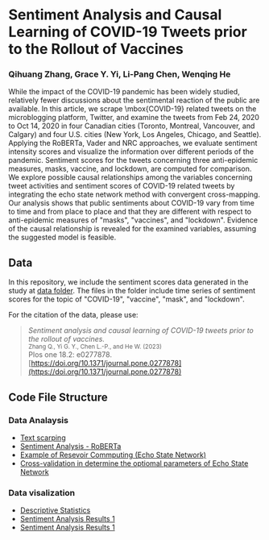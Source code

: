 # Sentiment Analysis and Causal Learning of COVID-19 Tweets prior to the Rollout of Vaccines


### Qihuang Zhang, Grace Y. Yi, Li-Pang Chen, Wenqing He



While the impact of the COVID-19 pandemic has been widely studied, relatively fewer discussions about the sentimental reaction of the public are available. In this article, we scrape \mbox{COVID-19} related tweets on the microblogging platform, Twitter, and examine the tweets from Feb 24, 2020 to Oct 14, 2020 in four Canadian cities (Toronto, Montreal, Vancouver, and Calgary) and four U.S. cities (New York, Los Angeles, Chicago, and Seattle). Applying  the RoBERTa,  Vader and NRC approaches, we evaluate sentiment intensity scores and visualize the information over different periods of the pandemic. Sentiment scores for the tweets concerning three anti-epidemic measures, masks, vaccine, and lockdown, are computed for comparison. We explore possible causal relationships among the variables concerning tweet activities and sentiment scores of COVID-19 related tweets by integrating the echo state network method with convergent cross-mapping. Our analysis shows that public sentiments about COVID-19 vary from time to time and from place to place and that they are different with respect to anti-epidemic measures of "masks",  "vaccines", and "lockdown". Evidence of the causal relationship is revealed for the examined variables, assuming the suggested model is feasible.

## Data 
In this repository, we include the sentiment scores data generated in the study at  [data folder](https://github.com/QihuangZhang/SentTwi/tree/main/data). The files in the folder include time series of sentiment scores for the topic of "COVID-19", "vaccine", "mask", and "lockdown".

For the citation of the data, please use:

> *Sentiment analysis and causal learning of COVID-19 tweets prior to the rollout of vaccines.*<br />
> <small>Zhang Q., Yi G. Y., Chen L.-P., and He W. (2023)<br /></small>
> Plos one 18.2: e0277878. [https://doi.org/10.1371/journal.pone.0277878](https://doi.org/10.1371/journal.pone.0277878)


## Code File Structure
### Data Analaysis
* [Text scarping](https://github.com/QihuangZhang/SentTwi/blob/main/code/python/scrapTweet.txt)
* [Sentiment Analysis - RoBERTa](https://github.com/QihuangZhang/SentTwi/blob/main/code/python/sentimentanalysis_roBERTa.py)
* [Example of Resevoir Commputing (Echo State Network)](https://github.com/QihuangZhang/COVID-AR-Error/blob/main/code/python/RC_compute.py)
* [Cross-validation in determine the optiomal parameters of Echo State Network](https://github.com/QihuangZhang/SentTwi/blob/main/code/python/crossvalid.py)


### Data visalization
* [Descriptive Statistics](https://github.com/QihuangZhang/SentTwi/blob/main/code/R/descriptivestatistics_roberta.R)
* [Sentiment Analysis Results 1](https://github.com/QihuangZhang/SentTwi/blob/main/code/R/sentimentanalysis_roberta.R)
* [Sentiment Analysis Results 1](https://github.com/QihuangZhang/SentTwi/blob/main/code/R/sentimentanalysis.R)
